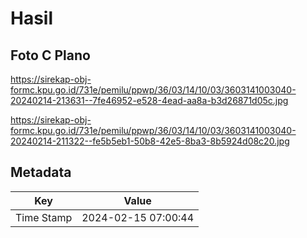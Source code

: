 # Hasil

## Foto C Plano

https://sirekap-obj-formc.kpu.go.id/731e/pemilu/ppwp/36/03/14/10/03/3603141003040-20240214-213631--7fe46952-e528-4ead-aa8a-b3d26871d05c.jpg

https://sirekap-obj-formc.kpu.go.id/731e/pemilu/ppwp/36/03/14/10/03/3603141003040-20240214-211322--fe5b5eb1-50b8-42e5-8ba3-8b5924d08c20.jpg


## Metadata

| Key        | Value               |
| ---------- | ------------------- |
| Time Stamp | 2024-02-15 07:00:44 |



